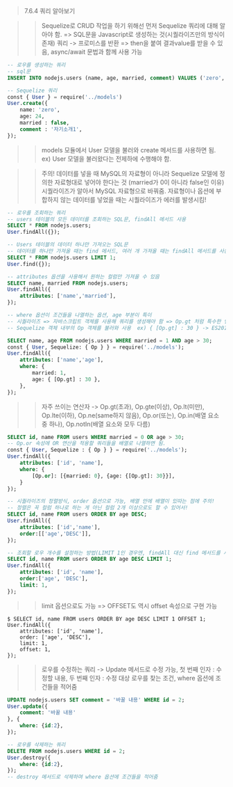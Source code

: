 > 7.6.4 쿼리 알아보기 

>> Sequelize로 CRUD 작업을 하기 위해선 먼저 Sequelize 쿼리에 대해 알아야 함. => SQL문을 Javascript로 생성하는 것(시퀄라이즈만의 방식이 존재)
>> 쿼리 -> 프로미스를 반환 => then을 붙여 결과value를 받을 수 있음, async/await 문법과 함께 사용 가능

```sql
-- 로우를 생성하는 쿼리 
-- sql문
INSERT INTO nodejs.users (name, age, married, comment) VALUES ('zero', 24,0,'자기소개1');

-- Sequelize 쿼리 
const { User } = require('../models')
User.create({
    name: 'zero',
    age: 24,
    married : false,
    comment : '자기소개1',
}); 
```
>> models 모듈에서 User 모델을 불러와 create 메서드를 사용하면 됨. ex) User 모델을 불러왔다는 전제하에 수행해야 함.

>> 주의! 데이터를 넣을 때 MySQL의 자료형이 아니라 Sequelize 모델에 정의한 자료형대로 넣어야 한다는 것 (married가 0이 아니라 false인 이유)
>> 시퀄라이즈가 알아서 MySQL 자료형으로 바꿔줌. 자료형이나 옵션에 부합하지 않는 데이터를 넣었을 때는 시퀄라이즈가 에러를 발생시킴!

```sql
-- 로우를 조회하는 쿼리 
-- users 테이블의 모든 데이터를 조회하는 SQL문, findAll 메서드 사용
SELECT * FROM nodejs.users;
User.findAll({});

-- Users 테이블의 데이터 하나만 가져오는 SQL문
-- 데이터를 하나만 가져올 때는 find 메서드, 여러 개 가져올 때는 findAll 메서드를 사용한다고 알면 됨.
SELECT * FROM nodejs.users LIMIT 1;
User.find({});

-- attributes 옵션을 사용해서 원하는 컬럼만 가져올 수 있음 
SELECT name, married FROM nodejs.users;
User.findAll({
    attributes: ['name','married'],
});

-- where 옵션이 조건들을 나열하는 옵션, age 부분이 특이 
-- 시퀄라이즈 => 자바스크립트 객체를 사용해 쿼리를 생성해야 함 => Op.gt 처럼 특수한 연산자들이 사용됨. 
-- Sequelize 객체 내부의 Op 객체를 불러와 사용  ex) { [Op.gt] : 30 } -> ES2015 문법 

SELECT name, age FROM nodejs.users WHERE married = 1 AND age > 30;
const { User, Sequelize: { Op } } = require('../models');
User.findAll({
    attributes: ['name','age'],
    where: {
        married: 1,
        age: { [Op.gt] : 30 },
    },
});

```
>> 자주 쓰이는 연산자 -> Op.gt(초과), Op.gte(이상), Op.lt(미만), Op.lte(이하), Op.ne(same하지 않음), Op.or(또는), Op.in(배열 요소 중 하나), 
>> Op.notIn(배열 요소와 모두 다름) 

```sql
SELECT id, name FROM users WHERE married = 0 OR age > 30;
-- Op.or 속성에 OR 연산을 적용할 쿼리들을 배열로 나열하면 됨.
const { User, Sequelize : { Op } } = require('../models');
User.findAll({
    attributes: ['id', 'name'],
    where: {
        [Op.or]: [{married: 0}, {age: {[Op.gt]: 30}}],
    }
});

-- 시퀄라이즈의 정렬방식, order 옵션으로 가능, 배열 안에 배열이 있따는 점에 주의!
-- 정렬은 꼭 컬럼 하나로 하는 게 아닌 컬럼 2개 이상으로도 할 수 있어서!
SELECT id, name FROM users ORDER BY age DESC;
User.findAll({
    attributes: ['id','name'],
    order:[['age','DESC']],
});

-- 조회할 로우 개수를 설정하는 방법(LIMIT 1인 경우엔, findAll 대신 find 메서드를 사용해도 되지만...)
SELECT id, name FROM users ORDER BY age DESC LIMIT 1;
User.findAll({
    attributes: ['id', 'name'],
    order:['age', 'DESC'],
    limit: 1,
});
```
>> limit 옵션으로도 가능 => OFFSET도 역시 offset 속성으로 구현 가능 
```console
$ SELECT id, name FROM users ORDER BY age DESC LIMIT 1 OFFSET 1;
User.findAll({
    attributes: ['id', 'name'],
    order: ['age', 'DESC'],
    limit: 1,
    offset: 1,
});
```
>> 로우를 수정하는 쿼리 -> Update 메서드로 수정 가능, 첫 번째 인자 : 수정할 내용, 두 번째 인자 : 수정 대상 로우를 찾는 조건, where 옵션에 조건들을 적어줌
```sql
UPDATE nodejs.users SET comment = '바꿀 내용' WHERE id = 2;
User.update({
    comment: '바꿀 내용'
}, {
    where: {id:2},
});

-- 로우를 삭제하는 쿼리
DELETE FROM nodejs.users WHERE id = 2;
User.destroy({
    where: {id:2},
});
-- destroy 메서드로 삭제하며 where 옵션에 조건들을 적어줌
```